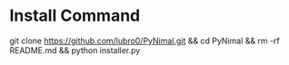 # Install Command
git clone https://github.com/lubro0/PyNimal.git && cd PyNimal && rm -rf README.md && python installer.py

